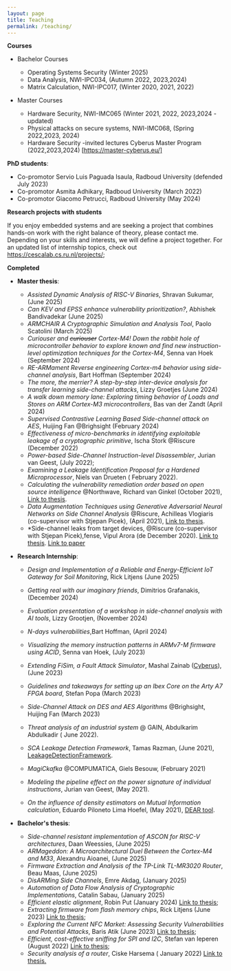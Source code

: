 ```yaml
---
layout: page
title: Teaching
permalink: /teaching/
---
```


 **Courses**

- Bachelor Courses
  - Operating Systems Security (Winter 2025)
  - Data Analysis, NWI-IPC034, (Autumn 2022, 2023,2024)
  - Matrix Calculation, NWI-IPC017, (Winter 2020, 2021, 2022)
  
- Master Courses
  - Hardware Security, NWI-IMC065 (Winter 2021, 2022, 2023,2024 -updated)
  - Physical attacks on secure systems, NWI-IMC068, (Spring 2022,2023, 2024)
  - Hardware Security -invited lectures Cyberus Master Program (2022,2023,2024) [https://master-cyberus.eu/]

**PhD students**: 

- Co-promotor Servio Luis Paguada Isaula,  Radboud University (defended July 2023)
- Co-promotor Asmita Adhikary,  Radboud University (March 2022)
- Co-promotor Giacomo Petrucci,  Radboud University (May 2024)

**Research projects with students**

If you enjoy embedded systems and are seeking a project that combines hands-on work with the right balance of theory, please contact me. Depending on your skills and interests, we will define a project together. For an updated list of internship topics, check out https://cescalab.cs.ru.nl/projects/; 

**Completed**

- **Master thesis**: 

  - *Assisted Dynamic Analysis of RISC-V Binaries*, Shravan Sukumar, (June 2025)
  - *Can KEV and EPSS enhance vulnerability prioritization?*, Abhishek Bandivadekar (June 2025)
  - *ARMCHAIR A Cryptographic Simulation and Analysis Tool*, Paolo Scatolini (March 2025)
  - *Curiouser and ~~curiouser~~  Cortex-M4! Down the rabbit hole of microcontroller behavior to explore known and find new instruction-level optimization techniques for the Cortex-M4*, Senna van Hoek (September 2024)
  - *RE-ARMament Reverse engineering Cortex-m4 behavior using side-channel analysis*, Bart Hoffman (September 2024)
  - *The more, the merrier? A step-by-step inter-device analysis for transfer learning side-channel attacks*, Lizzy Groetjes (June 2024)
  -  *A walk down memory lane: Exploring timing behavior of Loads and Stores on ARM Cortex-M3 microcontrollers*, Bas van der Zandt (April 2024)
  - *Supervised Contrastive Learning Based Side-channel attack on AES*, Huijing Fan @Brighsight (February 2024)
  - *Effectiveness of micro-benchmarks in identifying exploitable leakage of a cryptographic primitive*, Ischa Stork @Riscure (December 2022) 
  - *Power-based Side-Channel Instruction-level Disassembler*, Jurian van Geest, (July 2022); 
  - *Examining a Leakage Identification Proposal for a Hardened Microprocessor*,  Niels van Drueten ( February 2022).
  - *Calculating the vulnerability remediation order based on open source intelligence* @Northwave, Richard van Ginkel (October 2021), [Link to thesis](https://www.ru.nl/publish/pages/769526/richard_van_ginkel.pdf).
  - *Data Augmentation Techniques using Generative Adversarial Neural Networks on Side Channel Analysis* @Riscure, Achilleas Vlogiaris (co-supervisor with Stjepan Picek), (April 2021), [Link to thesis](https://repository.tudelft.nl/islandora/object/uuid%3Ad2d00b11-cea1-466e-9b17-2b244e33be25).
  - *Side-channel leaks from target devices, @Riscure (co-supervisor with Stjepan Picek),fense, Vipul Arora (de December 2020).  [Link to thesis](https://repository.tudelft.nl/islandora/object/uuid:5566f6d5-2cee-4f5c-b047-7c8e36e8306f?collection=education). [Link to paper](https://eprint.iacr.org/2021/905)
  
- **Research Internship**: 

  * *Design and Implementation of a Reliable and Energy-Efficient IoT Gateway for Soil Monitoring*, Rick Litjens (June 2025)

  * *Getting real with our imaginary friends*, Dimitrios Grafanakis, (December 2024)

  * *Evaluation presentation of a workshop in side-channel analysis with AI tools*, Lizzy Grootjen, (November 2024)

  * *N-days vulnerabilities*,Bart Hoffman, (April 2024)

  * *Visualizing the memory instruction patterns in ARMv7-M firmware using ACID*, Senna van Hoek, (July 2023)

  * *Extending FiSim, a Fault Attack Simulator*, Mashal Zainab ([Cyberus](https://ec.europa.eu/info/funding-tenders/opportunities/portal/screen/how-to-participate/org-details/999999999/project/101049712/program/43353764/details)), (June 2023)

  * *Guidelines and takeaways for setting up an Ibex Core on the Arty A7 FPGA board*, Stefan Popa (March 2023)

  * *Side-Channel Attack on DES and AES Algorithms* @Brighsight,  Huijing Fan (March 2023)

  * *Threat analysis of an industrial system*  @ GAIN, Abdulkarim Abdulkadir ( June 2022). 

  * *SCA Leakage Detection Framework*,  Tamas Razman, (June 2021),  [LeakageDetectionFramework](https://github.com/RazePerson/sca-leakage-detection-framework).
  * *MagiCkafka* @COMPUMATICA, Giels Besouw, (February 2021)
  * *Modeling the pipeline effect on the power signature of individual instructions*,  Jurian van Geest, (May 2021).
  * *On the influence of density estimators on Mutual Information calculation*,  Eduardo Piloneto Lima Hoefel, (May 2021), [DEAR tool](https://github.com/eduardoHoefel/dear-tool).

- **Bachelor's thesis**: 

  -  *Side-channel resistant implementation of ASCON for RISC-V architectures*,  Daan Weessies, (June 2025)
  - *ARMageddon: A Microarchitectural Duel Between the Cortex-M4 and M33*, Alexandru Aioanei, (June 2025)
  - *Firmware Extraction and Analysis of the TP-Link TL-MR3020 Router*, Beau Maas, (June 2025)
  - *DisARMing Side Channels*, Emre Akdag, (January 2025)
  - *Automation of Data Flow Analysis of Cryptographic Implementations*, Catalin Sabau, (January 2025)
  - *Efficient elastic alignment*, Robin Put (January 2024) [Link to thesis](https://www.cs.ru.nl/bachelors-theses/2024/Robin_Put___1031986___Efficient_Elastic_Alignment_in_CUDA.pdf);
  - *Extracting firmware from flash memory chips*, Rick Litjens (June 2023) [Link to thesis](https://www.cs.ru.nl/bachelors-theses/2023/Rick_Litjens___1042847___Extracting_firmware_from_flash_memory_chips.pdf);
  - *Exploring the Current NFC Market: Assessing Security Vulnerabilities and Potential Attacks*, Baris Atik (June 2023) [Link to thesis](https://www.cs.ru.nl/bachelors-theses/2023/Bar%C4%B1s_Cagr%C4%B1_Atik___1039097___NFC_-_Exploring_the_Current_NFC_Market_-_Assessing_Security_Vulnerabilities_and_Potential_Attacks.pdf);
  - *Efficient, cost-effective sniffing for SPI and I2C*,  Stefan van Ieperen (August 2022) [Link to thesis](https://www.cs.ru.nl/bachelors-theses/2022/Stefan_van_Ieperen___1045156___Sniffing_communications_between_an_Arduino_and_its_peripheral_sensor.pdf);
  
  * *Security analysis of a router*, Ciske Harsema ( January 2022) [Link to thesis.](https://www.cs.ru.nl/bachelors-theses/)



